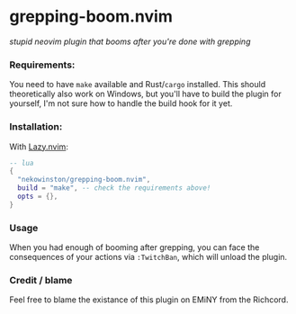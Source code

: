 # grepping-boom.nvim

*stupid neovim plugin that booms after you're done with grepping*

### Requirements:

You need to have `make` available and Rust/`cargo` installed. This should
theoretically also work on Windows, but you'll have to build the plugin for
yourself, I'm not sure how to handle the build hook for it yet.


### Installation:

With [Lazy.nvim](https://github.com/folke/lazy.nvim):

```lua
-- lua
{
  "nekowinston/grepping-boom.nvim",
  build = "make", -- check the requirements above!
  opts = {},
}
```

### Usage

When you had enough of booming after grepping, you can face the consequences of
your actions via `:TwitchBan`, which will unload the plugin.

### Credit / blame

Feel free to blame the existance of this plugin on EMiNY from the Richcord.
